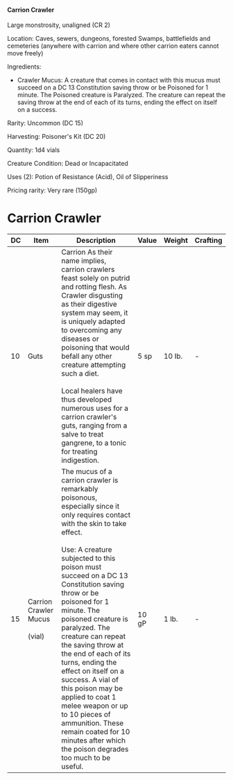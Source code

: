 #### Carrion Crawler
Large monstrosity, unaligned (CR 2)

Location: Caves, sewers, dungeons, forested Swamps, battlefields and cemeteries (anywhere with carrion and where other carrion eaters cannot move freely)

Ingredients:
- Crawler Mucus: 
 	A creature that comes in contact with this mucus must succeed on a DC 13 Constitution saving throw
 	or be Poisoned for 1 minute. The Poisoned creature is Paralyzed. The creature can repeat the saving
 	throw at the end of each of its turns, ending the effect on itself on a success.

Rarity: Uncommon (DC 15)

Harvesting: Poisoner's Kit (DC 20)

Quantity: 1d4 vials

Creature Condition: Dead or Incapacitated

Uses (2): Potion of Resistance (Acid), Oil of Slipperiness

Pricing rarity: Very rare (150gp)

# Carrion Crawler
| DC  | Item                                 | Description                                                                                                                                                                                                                                                                                                                                                                                                                                                                                                                                                                                                    | Value | Weight | Crafting |
| --- | ------------------------------------ | -------------------------------------------------------------------------------------------------------------------------------------------------------------------------------------------------------------------------------------------------------------------------------------------------------------------------------------------------------------------------------------------------------------------------------------------------------------------------------------------------------------------------------------------------------------------------------------------------------------- | ----- | ------ | -------- |
| 10  | Guts                                 | Carrion As their name implies, carrion crawlers feast solely on putrid and rotting flesh. As Crawler disgusting as their digestive system may seem, it is uniquely adapted to overcoming any diseases or poisoning that would befall any other creature attempting such a diet.<br><br>Local healers have thus developed numerous uses for a carrion crawler's guts, ranging from a salve to treat gangrene, to a tonic for treating indigestion.                                                                                                                                                              | 5 sp  | 10 Ib. | -        |
| 15  | Carrion Crawler Mucus<br><br> (vial) | The mucus of a carrion crawler is remarkably poisonous, especially since it only requires contact with the skin to take effect.<br><br>Use: A creature subjected to this poison must succeed on a DC 13 Constitution saving throw or be poisoned for 1 minute. The poisoned creature is paralyzed. The creature can repeat the saving throw at the end of each of its turns, ending the effect on itself on a success. A vial of this poison may be applied to coat 1 melee weapon or up to 10 pieces of ammunition. These remain coated for 10 minutes after which the poison degrades too much to be useful. | 10 gP | 1 lb.  | -        |
